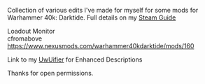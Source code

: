 Collection of various edits I've made for myself for some mods for Warhammer 40k: Darktide. Full details on my [Steam Guide](https://steamcommunity.com/sharedfiles/filedetails/?id=3244034734)
  
Loadout Monitor  
  cfromabove  
  https://www.nexusmods.com/warhammer40kdarktide/mods/160  

Link to my [UwUifier](https://github.com/Backup158/DarktideBetterDescriptionsUwuify) for Enhanced Descriptions

Thanks for open permissions.
